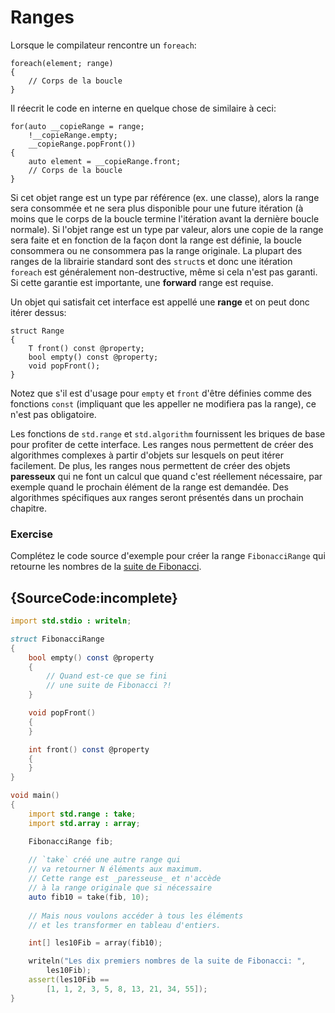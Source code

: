 # Ranges

Lorsque le compilateur rencontre un `foreach`:

```
foreach(element; range)
{
    // Corps de la boucle
}
```

Il réecrit le code en interne en quelque chose de similaire à ceci:

```
for(auto __copieRange = range;
    !__copieRange.empty;
    __copieRange.popFront())
{
    auto element = __copieRange.front;
    // Corps de la boucle
}
```

Si cet objet range est un type par référence (ex. une classe), alors la range sera consommée et ne sera plus disponible pour une future itération (à moins que le corps de la boucle termine l'itération avant la dernière boucle normale). Si l'objet range est un type par valeur, alors une copie de la range sera faite et en fonction de la façon dont la range est définie, la boucle consommera ou ne consommera pas la range originale. La plupart des ranges de la librairie standard sont des `struct`s et donc une itération `foreach` est généralement non-destructive, même si cela n'est pas garanti. Si cette garantie est importante, une **forward** range est requise.

Un objet qui satisfait cet interface est appellé une **range** et on peut donc itérer dessus:

```
struct Range
{
    T front() const @property;
    bool empty() const @property;
    void popFront();
}
```
Notez que s'il est d'usage pour `empty` et `front` d'être définies comme des fonctions `const` (impliquant que les appeller ne modifiera pas la range), ce n'est pas obligatoire.

Les fonctions de `std.range` et `std.algorithm` fournissent les briques de base pour profiter de cette interface. Les ranges nous permettent de créer des algorithmes complexes à partir d'objets sur lesquels on peut itérer facilement. De plus, les ranges nous permettent de créer des objets **paresseux** qui ne font un calcul que quand c'est réellement nécessaire, par exemple quand le prochain élément de la range est demandée. Des algorithmes spécifiques aux ranges seront présentés dans un prochain chapitre.

### Exercise

Complétez le code source d'exemple pour créer la range `FibonacciRange` qui retourne les nombres de la [suite de Fibonacci](https://fr.wikipedia.org/wiki/Suite_de_Fibonacci).

## {SourceCode:incomplete}

```d
import std.stdio : writeln;

struct FibonacciRange
{
    bool empty() const @property
    {
        // Quand est-ce que se fini 
        // une suite de Fibonacci ?!
    }

    void popFront()
    {
    }

    int front() const @property
    {
    }
}

void main()
{
    import std.range : take;
    import std.array : array;

    FibonacciRange fib;
    
    // `take` créé une autre range qui
    // va retourner N éléments aux maximum.
    // Cette range est _paresseuse_ et n'accède
    // à la range originale que si nécessaire
    auto fib10 = take(fib, 10);
    
    // Mais nous voulons accéder à tous les éléments
    // et les transformer en tableau d'entiers.

    int[] les10Fib = array(fib10);

    writeln("Les dix premiers nombres de la suite de Fibonacci: ",
        les10Fib);
    assert(les10Fib ==
        [1, 1, 2, 3, 5, 8, 13, 21, 34, 55]);
}
```
